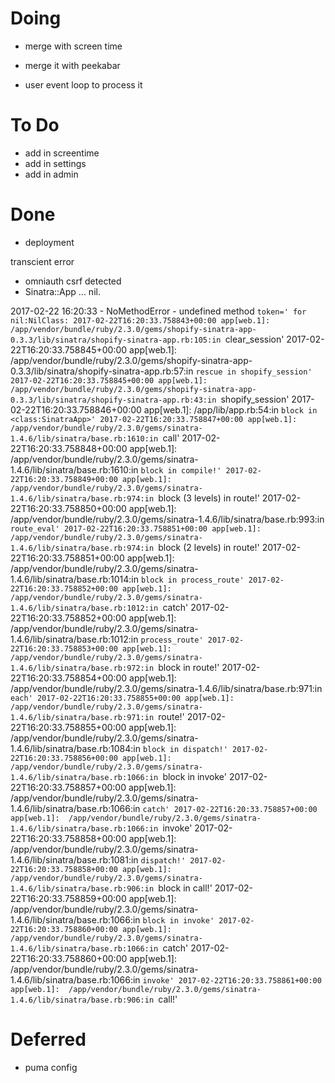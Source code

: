 # Doing
- merge with screen time
- merge it with peekabar

- user event loop to process it

# To Do
- add in screentime
- add in settings
- add in admin

# Done
- deployment
  
transcient error
- omniauth csrf detected
- Sinatra::App ... nil.


 2017-02-22 16:20:33 - NoMethodError - undefined method `token=' for nil:NilClass:
2017-02-22T16:20:33.758843+00:00 app[web.1]:  /app/vendor/bundle/ruby/2.3.0/gems/shopify-sinatra-app-0.3.3/lib/sinatra/shopify-sinatra-app.rb:105:in `clear_session'
2017-02-22T16:20:33.758845+00:00 app[web.1]:  /app/vendor/bundle/ruby/2.3.0/gems/shopify-sinatra-app-0.3.3/lib/sinatra/shopify-sinatra-app.rb:57:in `rescue in shopify_session'
2017-02-22T16:20:33.758845+00:00 app[web.1]:  /app/vendor/bundle/ruby/2.3.0/gems/shopify-sinatra-app-0.3.3/lib/sinatra/shopify-sinatra-app.rb:43:in `shopify_session'
2017-02-22T16:20:33.758846+00:00 app[web.1]:  /app/lib/app.rb:54:in `block in <class:SinatraApp>'
2017-02-22T16:20:33.758847+00:00 app[web.1]:  /app/vendor/bundle/ruby/2.3.0/gems/sinatra-1.4.6/lib/sinatra/base.rb:1610:in `call'
2017-02-22T16:20:33.758848+00:00 app[web.1]:  /app/vendor/bundle/ruby/2.3.0/gems/sinatra-1.4.6/lib/sinatra/base.rb:1610:in `block in compile!'
2017-02-22T16:20:33.758849+00:00 app[web.1]:  /app/vendor/bundle/ruby/2.3.0/gems/sinatra-1.4.6/lib/sinatra/base.rb:974:in `block (3 levels) in route!'
2017-02-22T16:20:33.758850+00:00 app[web.1]:  /app/vendor/bundle/ruby/2.3.0/gems/sinatra-1.4.6/lib/sinatra/base.rb:993:in `route_eval'
2017-02-22T16:20:33.758851+00:00 app[web.1]:  /app/vendor/bundle/ruby/2.3.0/gems/sinatra-1.4.6/lib/sinatra/base.rb:974:in `block (2 levels) in route!'
2017-02-22T16:20:33.758851+00:00 app[web.1]:  /app/vendor/bundle/ruby/2.3.0/gems/sinatra-1.4.6/lib/sinatra/base.rb:1014:in `block in process_route'
2017-02-22T16:20:33.758852+00:00 app[web.1]:  /app/vendor/bundle/ruby/2.3.0/gems/sinatra-1.4.6/lib/sinatra/base.rb:1012:in `catch'
2017-02-22T16:20:33.758852+00:00 app[web.1]:  /app/vendor/bundle/ruby/2.3.0/gems/sinatra-1.4.6/lib/sinatra/base.rb:1012:in `process_route'
2017-02-22T16:20:33.758853+00:00 app[web.1]:  /app/vendor/bundle/ruby/2.3.0/gems/sinatra-1.4.6/lib/sinatra/base.rb:972:in `block in route!'
2017-02-22T16:20:33.758854+00:00 app[web.1]:  /app/vendor/bundle/ruby/2.3.0/gems/sinatra-1.4.6/lib/sinatra/base.rb:971:in `each'
2017-02-22T16:20:33.758855+00:00 app[web.1]:  /app/vendor/bundle/ruby/2.3.0/gems/sinatra-1.4.6/lib/sinatra/base.rb:971:in `route!'
2017-02-22T16:20:33.758855+00:00 app[web.1]:  /app/vendor/bundle/ruby/2.3.0/gems/sinatra-1.4.6/lib/sinatra/base.rb:1084:in `block in dispatch!'
2017-02-22T16:20:33.758856+00:00 app[web.1]:  /app/vendor/bundle/ruby/2.3.0/gems/sinatra-1.4.6/lib/sinatra/base.rb:1066:in `block in invoke'
2017-02-22T16:20:33.758857+00:00 app[web.1]:  /app/vendor/bundle/ruby/2.3.0/gems/sinatra-1.4.6/lib/sinatra/base.rb:1066:in `catch'
2017-02-22T16:20:33.758857+00:00 app[web.1]:  /app/vendor/bundle/ruby/2.3.0/gems/sinatra-1.4.6/lib/sinatra/base.rb:1066:in `invoke'
2017-02-22T16:20:33.758858+00:00 app[web.1]:  /app/vendor/bundle/ruby/2.3.0/gems/sinatra-1.4.6/lib/sinatra/base.rb:1081:in `dispatch!'
2017-02-22T16:20:33.758858+00:00 app[web.1]:  /app/vendor/bundle/ruby/2.3.0/gems/sinatra-1.4.6/lib/sinatra/base.rb:906:in `block in call!'
2017-02-22T16:20:33.758859+00:00 app[web.1]:  /app/vendor/bundle/ruby/2.3.0/gems/sinatra-1.4.6/lib/sinatra/base.rb:1066:in `block in invoke'
2017-02-22T16:20:33.758860+00:00 app[web.1]:  /app/vendor/bundle/ruby/2.3.0/gems/sinatra-1.4.6/lib/sinatra/base.rb:1066:in `catch'
2017-02-22T16:20:33.758860+00:00 app[web.1]:  /app/vendor/bundle/ruby/2.3.0/gems/sinatra-1.4.6/lib/sinatra/base.rb:1066:in `invoke'
2017-02-22T16:20:33.758861+00:00 app[web.1]:  /app/vendor/bundle/ruby/2.3.0/gems/sinatra-1.4.6/lib/sinatra/base.rb:906:in `call!'




# Deferred
- puma config

